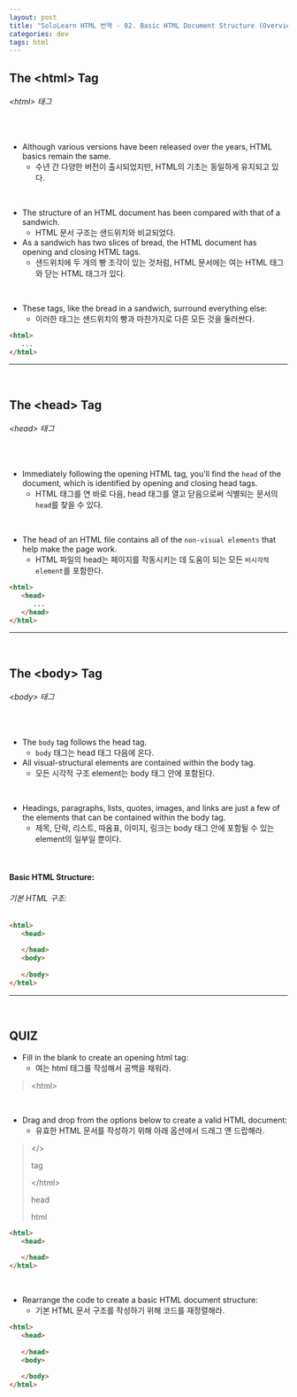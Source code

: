 ```yaml
---
layout: post
title: "SoloLearn HTML 번역 - 02. Basic HTML Document Structure (Overview)"
categories: dev
tags: html
---
```


## The \<html> Tag

###### \<html> 태그

<br>

- Although various versions have been released over the years, HTML basics remain the same.
  - 수년 간 다양한 버전이 출시되었지만, HTML의 기초는 동일하게 유지되고 있다.

<br>

- The structure of an HTML document has been compared with that of a sandwich.
  - HTML 문서 구조는 샌드위치와 비교되었다.
- As a sandwich has two slices of bread, the HTML document has opening and closing HTML tags.
  - 샌드위치에 두 개의 빵 조각이 있는 것처럼, HTML 문서에는 여는 HTML 태그와 닫는 HTML 태그가 있다.

<br>

- These tags, like the bread in a sandwich, surround everything else:
  - 이러한 태그는 샌드위치의 빵과 마찬가지로 다른 모든 것을 둘러싼다.

```html
<html>
   ...
</html>
```

------

<br>

## The \<head> Tag

###### \<head> 태그

<br>

- Immediately following the opening HTML tag, you'll find the `head` of the document, which is identified by opening and closing head tags.
  - HTML 태그를 연 바로 다음, head 태그를 열고 닫음으로써 식별되는 문서의 `head`를 찾을 수 있다.

<br>

- The head of an HTML file contains all of the `non-visual elements` that help make the page work.
  - HTML 파일의 head는 페이지를 작동시키는 데 도움이 되는 모든 `비시각적 element`를 포함한다.

```html
<html>
   <head>
      ...
   </head>
</html>
```

------

<br>

## The \<body> Tag

###### \<body> 태그

<br>

- The `body` tag follows the head tag.
  - `body` 태그는 head 태그 다음에 온다.
- All visual-structural elements are contained within the body tag.
  - 모든 시각적 구조 element는 body 태그 안에 포함된다.

<br>

- Headings, paragraphs, lists, quotes, images, and links are just a few of the elements that can be contained within the body tag.
  - 제목, 단락, 리스트, 따옴표, 이미지, 링크는 body 태그 안에 포함될 수 있는 element의 일부일 뿐이다.

<br>

#### Basic HTML Structure:

###### 기본 HTML 구조:

```html
<html>
   <head>
      
   </head>
   <body>
      
   </body>
</html>
```

------

<br>

## QUIZ

- Fill in the blank to create an opening html tag:
  - 여는 html 태그를 작성해서 공백을 채워라.

> \<html>

<br>

- Drag and drop from the options below to create a valid HTML document:
  - 유효한 HTML 문서를 작성하기 위해 아래 옵션에서 드래그 앤 드랍해라.

> \</>
>
> tag
>
> \</html>
>
> head
>
> html

```html
<html>
   <head>
      
   </head>
</html>
```

<br>

- Rearrange the code to create a basic HTML document structure:
  - 기본 HTML 문서 구조를 작성하기 위해 코드를 재정렬해라.

```html
<html>
   <head>
      
   </head>
   <body>
      
   </body>
</html>
```

<br>